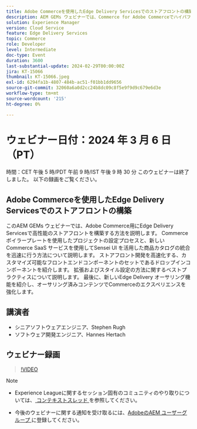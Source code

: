 ```yaml
---
title: Adobe Commerceを使用したEdge Delivery Servicesでのストアフロントの構築
description: AEM GEMs ウェビナーでは、Commerce for Adobe Commerceでハイパフォーマンスのストアフロントを構築する方法を説明します。これには、プロジェクトの設定、Edge Delivery Services SaaS 統合、カスタマイズ可能なフロントエンドコンポーネント、Commerceのエクスペリエンスを強化する新しいオーサリング機能などが含まれます。
solution: Experience Manager
version: Cloud Service
feature: Edge Delivery Services
topic: Commerce
role: Developer
level: Intermediate
doc-type: Event
duration: 3600
last-substantial-update: 2024-02-29T00:00:00Z
jira: KT-15066
thumbnail: KT-15066.jpeg
exl-id: 6294fa1b-4807-484b-ac51-f01bb1dd9656
source-git-commit: 32060a6a0d2cc24b8dc09c8f5e9f9d9c679e6d3e
workflow-type: tm+mt
source-wordcount: '215'
ht-degree: 0%

---
```


# ウェビナー日付：2024 年 3 月 6 日（PT）

時間：CET 午後 5 時/PDT 午前 9 時/IST 午後 9 時 30 分
このウェビナーは終了しました。 以下の録画をご覧ください。

## Adobe Commerceを使用したEdge Delivery Servicesでのストアフロントの構築

このAEM GEMs ウェビナーでは、Adobe Commerce用にEdge Delivery Servicesで高性能のストアフロントを構築する方法を説明します。 Commerce ボイラープレートを使用したプロジェクトの設定プロセスと、新しいCommerce SaaS サービスを使用してSensei UI を活用した商品カタログの統合を迅速に行う方法について説明します。 ストアフロント開発を高速化する、カスタマイズ可能なフロントエンドコンポーネントのセットであるドロップインコンポーネントを紹介します。 拡張およびスタイル設定の方法に関するベストプラクティスについて説明します。 最後に、新しいEdge Delivery オーサリング機能を紹介し、オーサリング済みコンテンツでCommerceのエクスペリエンスを強化します。

## 講演者

* シニアソフトウェアエンジニア、Stephen Rugh
* ソフトウェア開発エンジニア、Hannes Hertach

## ウェビナー録画

>[!VIDEO](https://video.tv.adobe.com/v/3427729)

>[!NOTE]
> 
>* Experience Leagueに関するセッション固有のコミュニティのやり取りについては、[ コンテキストスレッド ](https://adobe.ly/48m4dEm) を参照してください。
>
>* 今後のウェビナーに関する通知を受け取るには、[AdobeのAEM ユーザーグループ ](https://aem-augs.adobe.com/) に登録してください。
